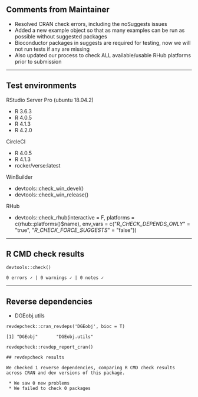 ## Comments from Maintainer

* Resolved CRAN check errors, including the noSuggests issues
* Added a new example object so that as many examples can be run as possible without suggested packages
* Bioconductor packages in suggests are required for testing, now we will not run tests if any are missing
* Also updated our process to check ALL available/usable RHub platforms prior to submission

---  

## Test environments

RStudio Server Pro (ubuntu 18.04.2)  

* R 3.6.3
* R 4.0.5
* R 4.1.3
* R 4.2.0

CircleCI

* R 4.0.5
* R 4.1.3
* rocker/verse:latest

WinBuilder

* devtools::check_win_devel()  
* devtools::check_win_release()  

RHub

* devtools::check_rhub(interactive = F,
                       platforms   = c(rhub::platforms()$name),
                       env_vars    = c("_R_CHECK_DEPENDS_ONLY_"   = "true",
                                       "_R_CHECK_FORCE_SUGGESTS_" = "false"))

---  

## R CMD check results


```
devtools::check()  

0 errors ✓ | 0 warnings ✓ | 0 notes ✓
```

---  

## Reverse dependencies

* DGEobj.utils

```
revdepcheck::cran_revdeps('DGEobj', bioc = T)

[1] "DGEobj"       "DGEobj.utils"
```

```
revdepcheck::revdep_report_cran()

## revdepcheck results

We checked 1 reverse dependencies, comparing R CMD check results across CRAN and dev versions of this package.

 * We saw 0 new problems
 * We failed to check 0 packages

```
